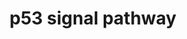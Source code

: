 ---
annotations:
- id: PW:0000304
  parent: regulatory pathway
  type: Pathway Ontology
  value: p53-independent G1/S DNA damage checkpoint pathway
authors:
- Emmaverver
- Khanspers
- Thomas
- Jinggao
- MaintBot
- Ddigles
- Mkutmon
citedin:
- link: PMC7645421
description: 'We''ve used the following pathway as a reference: http://www.genome.jp/dbget-bin/show_pathway?rno04115+58918'
last-edited: 2019-09-17
organisms:
- Rattus norvegicus
redirect_from:
- /index.php/Pathway:WP656
- /instance/WP656
- /instance/WP656_rr107003
revision: r107003
schema-jsonld:
- '@context': https://schema.org/
  '@id': https://wikipathways.github.io/pathways/WP656.html
  '@type': Dataset
  creator:
    '@type': Organization
    name: WikiPathways
  description: 'We''ve used the following pathway as a reference: http://www.genome.jp/dbget-bin/show_pathway?rno04115+58918'
  keywords:
  - Apaf 1
  - Bax
  - Bid
  - Casp3
  - Casp8
  - Casp9
  - Cdc2
  - Cdk2
  - Cdk4
  - Cyclin B3
  - Cyclin D
  - Cyclin E
  - Cytochrome C1
  - Dexamethazone
  - Ei24
  - Fas
  - Gadd45
  - Gtse1
  - Igf1
  - Igfbp3
  - Mdm2
  - Noxa
  - Parp1
  - Perp
  - Phenobarbital
  - Puma
  - Reprimo
  - Scotin
  - Sfn
  - Siah
  - Tp53
  - Zmat3
  - p21
  license: CC0
  name: p53 signal pathway
seo: CreativeWork
title: p53 signal pathway
wpid: WP656
---